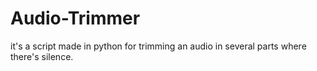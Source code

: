 # Audio-Trimmer
it's a script made in python for trimming an audio in several parts where there's silence.
